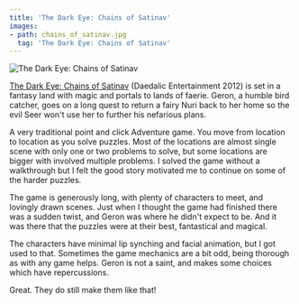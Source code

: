 ```yaml
---
title: 'The Dark Eye: Chains of Satinav'
images:
- path: chains_of_satinav.jpg
  tag: 'The Dark Eye: Chains of Satinav'
---
```

![The Dark Eye: Chains of Satinav](chains_of_satinav.jpg)

[The Dark Eye: Chains of Satinav](https://www.daedalic.com/)
(Daedalic Entertainment 2012) is set in a fantasy land with magic and portals
to lands of faerie.  Geron, a humble bird catcher, goes on a long quest to
return a fairy Nuri back to her home so the evil Seer won't use her to
further his nefarious plans.

A very traditional point and click Adventure game.  You move from location
to location as you solve puzzles.  Most of the locations are almost
single scene with only one or two problems to solve, but some locations are
bigger with involved multiple problems.  I solved the game without a
walkthrough but I felt the good story motivated me to continue on some
of the harder puzzles.

The game is generously long, with plenty of characters to meet, and
lovingly drawn scenes.  Just when I thought the game had finished there
was a sudden twist, and Geron was where he didn't expect to be.  And it
was there that the puzzles were at their best, fantastical and magical.

The characters have minimal lip synching and facial animation, but I
got used to that.  Sometimes the game mechanics are a bit odd, being
thorough as with any game helps.  Geron is not a saint, and makes some
choices which have repercussions.

Great.  They do still make them like that!

